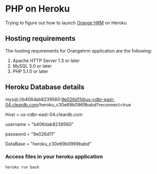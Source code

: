  # PHP on Heroku

Trying to figure out how to launch [Orange HRM](https://sourceforge.net/projects/orangehrm/) on Heroku

## Hosting requirements

The hosting requirements for Orangehrm application are the following:

1. Apache HTTP Server 1.3 or later
2. MySQL 5.0 or later
3. PHP 5.1.0 or later

## Heroku Database details

mysql://b406dab8239560:9e026d11@us-cdbr-east-04.cleardb.com/heroku_c30e69b0969babd?reconnect=true

Host = us-cdbr-east-04.cleardb.com

username = "b406dab8239560"

password = "9e026d11"

DataBase = "heroku_c30e69b0969babd"

### Access files in your heroku application

    heroku run bash

